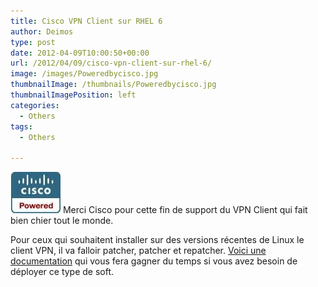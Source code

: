 ```yaml
---
title: Cisco VPN Client sur RHEL 6
author: Deimos
type: post
date: 2012-04-09T10:00:50+00:00
url: /2012/04/09/cisco-vpn-client-sur-rhel-6/
image: /images/Poweredbycisco.jpg
thumbnailImage: /thumbnails/Poweredbycisco.jpg
thumbnailImagePosition: left
categories:
  - Others
tags:
  - Others

---
```

![Poweredbycisco](/images/Poweredbycisco.jpg)
Merci Cisco pour cette fin de support du VPN Client qui fait bien chier tout le monde.

Pour ceux qui souhaitent installer sur des versions récentes de Linux le client VPN, il va falloir patcher, patcher et repatcher. [Voici une documentation](http://wiki.deimos.fr/Cisco_VPN_Client_:_Installation_sur_une_Red_Hat_6) qui vous fera gagner du temps si vous avez besoin de déployer ce type de soft.